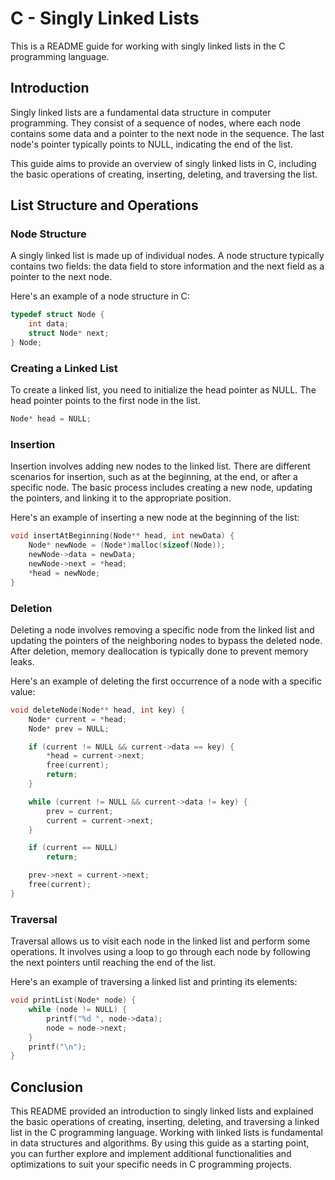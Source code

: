 # C - Singly Linked Lists

This is a README guide for working with singly linked lists in the C programming language.

## Introduction

Singly linked lists are a fundamental data structure in computer programming. They consist of a sequence of nodes, where each node contains some data and a pointer to the next node in the sequence. The last node's pointer typically points to NULL, indicating the end of the list.

This guide aims to provide an overview of singly linked lists in C, including the basic operations of creating, inserting, deleting, and traversing the list.

## List Structure and Operations

### Node Structure

A singly linked list is made up of individual nodes. A node structure typically contains two fields: the data field to store information and the next field as a pointer to the next node.

Here's an example of a node structure in C:

```c
typedef struct Node {
    int data;
    struct Node* next;
} Node;
```

### Creating a Linked List

To create a linked list, you need to initialize the head pointer as NULL. The head pointer points to the first node in the list.

```c
Node* head = NULL;
```

### Insertion

Insertion involves adding new nodes to the linked list. There are different scenarios for insertion, such as at the beginning, at the end, or after a specific node. The basic process includes creating a new node, updating the pointers, and linking it to the appropriate position.

Here's an example of inserting a new node at the beginning of the list:

```c
void insertAtBeginning(Node** head, int newData) {
    Node* newNode = (Node*)malloc(sizeof(Node));
    newNode->data = newData;
    newNode->next = *head;
    *head = newNode;
}
```

### Deletion

Deleting a node involves removing a specific node from the linked list and updating the pointers of the neighboring nodes to bypass the deleted node. After deletion, memory deallocation is typically done to prevent memory leaks.

Here's an example of deleting the first occurrence of a node with a specific value:

```c
void deleteNode(Node** head, int key) {
    Node* current = *head;
    Node* prev = NULL;

    if (current != NULL && current->data == key) {
        *head = current->next;
        free(current);
        return;
    }

    while (current != NULL && current->data != key) {
        prev = current;
        current = current->next;
    }

    if (current == NULL)
        return;

    prev->next = current->next;
    free(current);
}
```

### Traversal

Traversal allows us to visit each node in the linked list and perform some operations. It involves using a loop to go through each node by following the next pointers until reaching the end of the list.

Here's an example of traversing a linked list and printing its elements:

```c
void printList(Node* node) {
    while (node != NULL) {
        printf("%d ", node->data);
        node = node->next;
    }
    printf("\n");
}
```

## Conclusion

This README provided an introduction to singly linked lists and explained the basic operations of creating, inserting, deleting, and traversing a linked list in the C programming language. Working with linked lists is fundamental in data structures and algorithms. By using this guide as a starting point, you can further explore and implement additional functionalities and optimizations to suit your specific needs in C programming projects.
